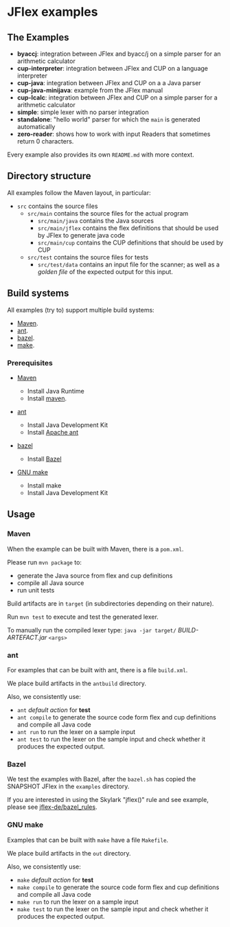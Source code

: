 # JFlex examples

## The Examples

* **byaccj**:
  integration between JFlex and byacc/j on a simple parser for an arithmetic calculator
* **cup-interpreter**:
  integration between JFlex and CUP on a language interpreter
* **cup-java**:
  integration between JFlex and CUP on a a Java parser
* **cup-java-minijava**:
  example from the JFlex manual
* **cup-lcalc**:
  integration between JFlex and CUP on a simple parser for a arithmetic calculator
* **simple**:
  simple lexer with no parser integration
* **standalone**:
  "hello world" parser for which the `main` is generated automatically
* **zero-reader**:
  shows how to work with input Readers that sometimes return 0 characters.

Every example also provides its own `README.md` with more context.


## Directory structure

All examples follow the Maven layout, in particular:
- `src` contains the source files
  - `src/main` contains the source files for the actual program
    - `src/main/java` contains the Java sources
    - `src/main/jflex` contains the flex definitions that should be used by
      JFlex to generate java code
    - `src/main/cup` contains the CUP definitions that should be used by CUP
  - `src/test` contains the source files for tests
    - `src/test/data` contains an input file for the scanner; as well as a
      _golden file_ of the expected output for this input.


## Build systems

All examples (try to) support multiple build systems:
- [Maven](https://maven.apache.org/).
- [ant](https://ant.apache.org/).
- [bazel](https://bazel.build/).
- [make](https://www.gnu.org/software/make).

### Prerequisites

- [Maven](https://maven.apache.org/)

  - Install Java Runtime
  - Install [maven](https://maven.apache.org/).

- [ant](https://ant.apache.org/)

  - Install Java Development Kit
  - Install [Apache ant](https://ant.apache.org/bindownload.cgi)

- [bazel](https://bazel.build/)

  - Install [Bazel](https://docs.bazel.build/versions/master/install.html)

- [GNU make](https://www.gnu.org/software/make)

  - Install make
  - Install Java Development Kit


## Usage

### Maven

When the example can be built with Maven, there is a `pom.xml`.

Please run `mvn package` to:

- generate the Java source from flex and cup definitions
- compile all Java source
- run unit tests

Build artifacts are in `target` (in subdirectories depending on their nature).

Run `mvn test` to execute and test the generated lexer.

To manually run the compiled lexer type:
`java -jar target/` _BUILD-ARTEFACT.jar_ `<args>`


### ant

For examples that can be built with ant, there is a file `build.xml`.

We place build artifacts in the `antbuild` directory.

Also, we consistently use:
- `ant` _default action_ for **test**
- `ant compile` to generate the source code form flex and cup definitions
   and compile all Java code
- `ant run` to run the lexer on a sample input
- `ant test` to run the lexer on the sample input and check whether it
  produces the expected output.


### Bazel

We test the examples with Bazel, after the `bazel.sh` has copied the SNAPSHOT JFlex in the
`examples` directory.

If you are interested in using the Skylark "jflex()" rule and see example, please see
[jflex-de/bazel_rules](https://github.com/jflex-de/bazel_rules).


### GNU make

Examples that can be built with `make` have a file `Makefile`.

We place build artifacts in the `out` directory.

Also, we consistently use:
- `make` _default action_ for **test**
- `make compile` to generate the source code form flex and cup definitions
   and compile all Java code
- `make run` to run the lexer on a sample input
- `make test` to run the lexer on the sample input and check whether it
  produces the expected output.
